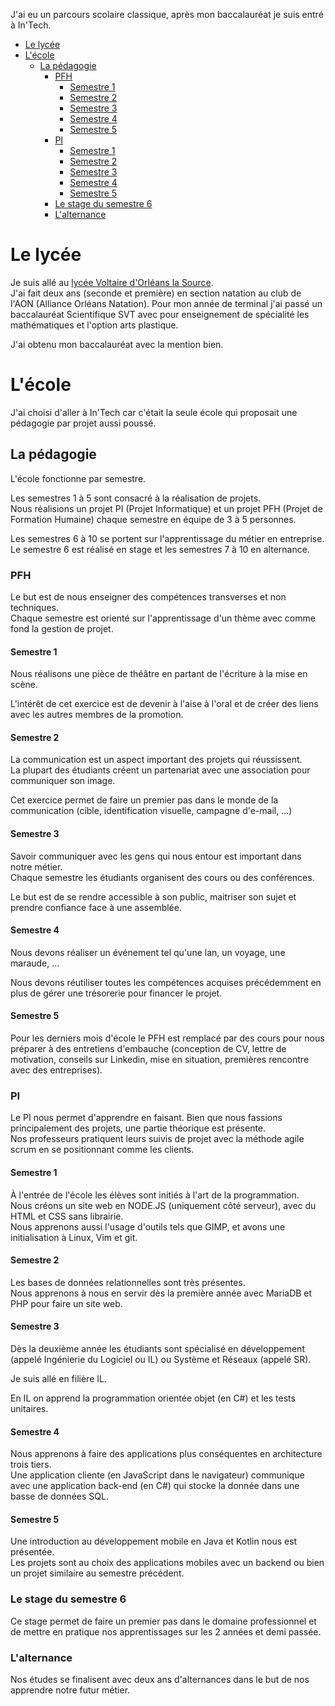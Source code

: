 J'ai eu un parcours scolaire classique, après mon baccalauréat je suis entré à In'Tech.

- [Le lycée](#le_lycee)
- [L'école](#lecole)
    - [La pédagogie](#la_pedagogie)
        - [PFH](#pfh)
            - [Semestre 1](#semestre_1)
            - [Semestre 2](#semestre_2)
            - [Semestre 3](#semestre_3)
            - [Semestre 4](#semestre_4)
            - [Semestre 5](#semestre_5)
        - [PI](#pi)
            - [Semestre 1](#semestre_6)
            - [Semestre 2](#semestre_7)
            - [Semestre 3](#semestre_8)
            - [Semestre 4](#semestre_9)
            - [Semestre 5](#semestre_10)
        - [Le stage du semestre 6](#le_stage_du_semestre_6)
        - [L'alternance](#lalternance)


# Le lycée

Je suis allé au [lycée Voltaire d'Orléans la Source](http://www.voltaire.com.fr/ "Site du lycée Voltaire").  
J'ai fait deux ans (seconde et première) en section natation au club de l'AON
(Alliance Orléans Natation). Pour mon année de terminal j'ai passé un
baccalauréat Scientifique SVT avec pour enseignement de spécialité les
mathématiques et l'option arts plastique.

J'ai obtenu mon baccalauréat avec la mention bien.

# L'école

J'ai choisi d'aller à In'Tech car c'était la seule école qui proposait une pédagogie par
projet aussi poussé.

## La pédagogie

L'école fonctionne par semestre.

Les semestres 1 à 5 sont consacré à la réalisation de projets.  
Nous réalisions un projet PI (Projet Informatique) et un projet PFH (Projet de Formation Humaine) chaque semestre en équipe de 3 à 5
personnes.

Les semestres 6 à 10 se portent sur l'apprentissage du métier en entreprise.  
Le semestre 6 est réalisé en stage et les semestres 7 à 10 en alternance.

### PFH

Le but est de nous enseigner des compétences transverses et non techniques.  
Chaque semestre est orienté sur l'apprentissage d'un thème avec comme fond la gestion de projet.

#### Semestre 1

Nous réalisons une pièce de théâtre en partant de l'écriture à la mise en scène.

L'intérêt de cet exercice est de devenir à l'aise à l'oral et de créer des liens avec les autres membres de la promotion.

#### Semestre 2

La communication est un aspect important des projets qui réussissent.  
La plupart des étudiants créent un partenariat avec une association pour communiquer son image.

Cet exercice permet de faire un premier pas dans le monde de la communication (cible, identification visuelle, campagne d'e-mail, ...)

#### Semestre 3

Savoir communiquer avec les gens qui nous entour est important dans notre métier.  
Chaque semestre les étudiants organisent des cours ou des conférences.

Le but est de se rendre accessible à son public, maitriser son sujet et prendre confiance face à une assemblée.

#### Semestre 4

Nous devons réaliser un événement tel qu'une lan, un voyage, une maraude, ...

Nous devons réutiliser toutes les compétences acquises précédemment en plus de gérer une trésorerie pour financer le projet.

#### Semestre 5

Pour les derniers mois d'école le PFH est remplacé par des cours pour nous préparer à des entretiens d'embauche (conception de CV, lettre de
motivation, conseils sur Linkedin, mise en situation, premières rencontre avec des entreprises).

### PI

Le PI nous permet d'apprendre en faisant. Bien que nous fassions principalement des projets, une partie théorique est présente.  
Nos professeurs pratiquent leurs suivis de projet avec la méthode agile scrum en se positionnant comme les clients.

#### Semestre 1

À l'entrée de l'école les élèves sont initiés à l'art de la programmation.  
Nous créons un site web en NODE.JS (uniquement côté serveur), avec du HTML et CSS
sans librairie.  
Nous apprenons aussi l'usage d'outils tels que GIMP, et avons une
initialisation à Linux, Vim et git.

#### Semestre 2

Les bases de données relationnelles sont très présentes.  
Nous apprenons à nous en servir dès la première année avec MariaDB et PHP pour faire un site web.

#### Semestre 3

Dès la deuxième année les étudiants sont spécialisé en développement (appelé Ingénierie du Logiciel ou IL) ou Système et Réseaux (appelé SR).

Je suis allé en filière IL.

En IL on apprend la programmation orientée objet (en C#) et les tests unitaires.

#### Semestre 4

Nous apprenons à faire des applications plus conséquentes en architecture trois tiers.  
Une application cliente (en JavaScript dans le navigateur) communique avec une application back-end (en C#) qui stocke la donnée dans une
basse de données SQL.

#### Semestre 5

Une introduction au développement mobile en Java et Kotlin nous est présentée.  
Les projets sont au choix des applications mobiles avec un backend ou bien un projet similaire au semestre précédent.

### Le stage du semestre 6

Ce stage permet de faire un premier pas dans le domaine professionnel et de mettre en pratique nos apprentissages sur les 2 années et demi
passée.

### L'alternance

Nos études se finalisent avec deux ans d'alternances dans le but de nos apprendre notre futur métier.
